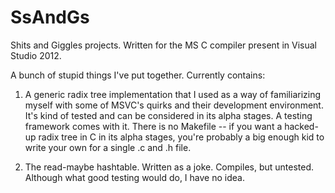 SsAndGs
=======

Shits and Giggles projects.  Written for the MS C compiler present in Visual Studio 2012.

A bunch of stupid things I've put together.  Currently contains:

1.  A generic radix tree implementation that I used as a way of familiarizing myself with some of MSVC's quirks and their development environment.  It's kind of tested and can be considered in its alpha stages.  A testing framework comes with it.  There is no Makefile -- if you want a hacked-up radix tree in C in its alpha stages, you're probably a big enough kid to write your own for a single .c and .h file.

2.  The read-maybe hashtable.  Written as a joke.  Compiles, but untested.  Although what good testing would do, I have no idea.
